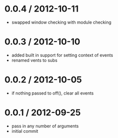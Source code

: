 
0.0.4 / 2012-10-11 
==================

  * swapped window checking with module checking

0.0.3 / 2012-10-10 
==================

  * added built in support for setting context of events
  * renamed vents to subs

0.0.2 / 2012-10-05 
==================

  * if nothing passed to off(), clear all events

0.0.1 / 2012-09-25 
==================

  * pass in any number of arguments
  * initial commit
